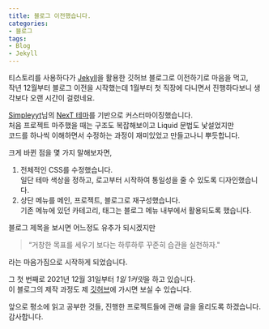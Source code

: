 ```yaml
---
title: 블로그 이전했습니다.
categories:
- 블로그
tags:
- Blog
- Jekyll
---
```


티스토리를 사용하다가 [Jekyll](https://jekyllrb.com)을 활용한 깃허브 블로그로 이전하기로 마음을 먹고,  
작년 12월부터 블로그 이전을 시작했는데 1월부터 첫 직장에 다니면서 진행하다보니 생각보다 오랜 시간이 걸렸네요.

[Simpleyyt](https://github.com/Simpleyyt)님의 [NexT 테마](https://simpleyyt.com/jekyll-theme-next)를 기반으로 커스터마이징했습니다.  
처음 프로젝트 마주했을 때는 구조도 복잡해보이고 Liquid 문법도 낯설었지만  
코드를 하나씩 이해하면서 수정하는 과정이 재미있었고 만들고나니 뿌듯합니다.

크게 바뀐 점을 몇 가지 말해보자면,

1. 전체적인 CSS를 수정했습니다.  
  일단 테마 색상을 정하고, 로고부터 시작하여 통일성을 줄 수 있도록 디자인했습니다.    
2. 상단 메뉴를 메인, 프로젝트, 블로그로 재구성했습니다.  
  기존 메뉴에 있던 카테고리, 태그는 블로그 메뉴 내부에서 활용되도록 했습니다.

블로그 제목을 보시면 어느정도 유추가 되시겠지만

> “거창한 목표를 세우기 보다는 하루하루 꾸준히 습관을 실천하자."

라는 마음가짐으로 시작하게 되었습니다.

그 첫 번째로 2021년 12월 31일부터 *1일 1커밋*을 하고 있습니다.  
이 블로그의 제작 과정도 제 [깃허브](https://github.com/Joey-Jang)에 가시면 보실 수 있습니다.

앞으로 평소에 읽고 공부한 것들, 진행한 프로젝트들에 관해 글을 올리도록 하겠습니다.  
감사합니다.